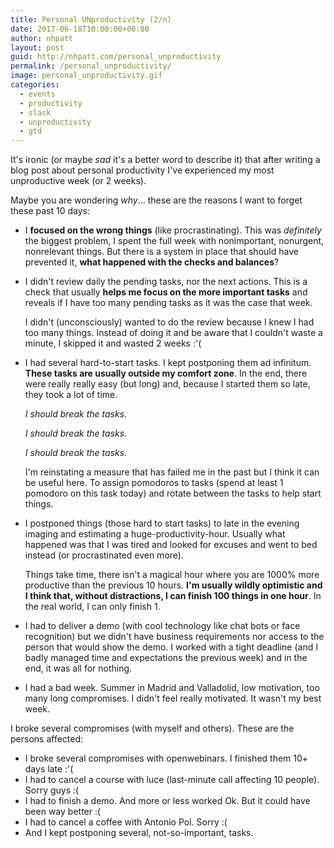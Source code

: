 ```yaml
---
title: Personal UNproductivity (2/n)
date: 2017-06-18T10:00:00+00:00
author: nhpatt
layout: post
guid: http://nhpatt.com/personal_unproductivity
permalink: /personal_unproductivity/
image: personal_unproductivity.gif
categories:
  - events
  - productivity
  - slack
  - unproductivity
  - gtd
---
```


It's ironic (or maybe *sad* it's a better word to describe it) that after writing a blog post about personal productivity I've experienced my most unproductive week (or 2 weeks).

Maybe you are wondering *why*... these are the reasons I want to forget these past 10 days:

* I **focused on the wrong things** (like procrastinating). This was *definitely* the biggest problem, I spent the full week with nonimportant, nonurgent, nonrelevant things. 
But there is a system in place that should have prevented it, **what happened with the checks and balances**?
 
* I didn't review daily the pending tasks, nor the next actions. This is a check that usually **helps me focus on the more important tasks** and reveals if I have too many pending tasks as it was the case that week. 

    I didn't (unconsciously) wanted to do the review because I knew I had too many things. Instead of doing it and be aware that I couldn't waste a minute, I skipped it and wasted 2 weeks :'(

* I had several hard-to-start tasks. I kept postponing them ad infinitum. **These tasks are usually outside my comfort zone**. In the end, there were really really easy (but long) and, because I started them so late, they took a lot of time. 

    *I should break the tasks*. 
    
    *I should break the tasks*.
     
    *I should break the tasks*.

    I'm reinstating a measure that has failed me in the past but I think it can be useful here. To assign pomodoros to tasks (spend at least 1 pomodoro on this task today) and rotate between the tasks to help start things.
    
* I postponed things (those hard to start tasks) to late in the evening imaging and estimating a huge-productivity-hour. Usually what happened  was that I was tired and looked for excuses and went to bed instead (or procrastinated even more). 

    Things take time, there isn't a magical hour where you are 1000% more productive than the previous 10 hours. **I'm usually wildly optimistic and I think that, without distractions, I can finish 100 things in one hour**. In the real world, I can only finish 1.

* I had to deliver a demo (with cool technology like chat bots or face recognition) but we didn't have business requirements nor access to the person that would show the demo. I worked with a tight deadline (and I badly managed time and expectations the previous week) and in the end, it was all for nothing.

* I had a bad week. Summer in Madrid and Valladolid, low motivation, too many long compromises. I didn't feel really motivated. It wasn't my best week.

I broke several compromises (with myself and others). These are the persons affected:

* I broke several compromises with openwebinars. I finished them 10+ days late :'(
* I had to cancel a course with luce (last-minute call affecting 10 people). Sorry guys :(
* I had to finish a demo. And more or less worked Ok. But it could have been way better :(
* I had to cancel a coffee with Antonio Pol. Sorry :(
* And I kept postponing several, not-so-important, tasks.